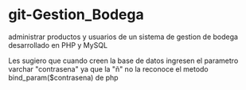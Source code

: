 # git-Gestion_Bodega
administrar productos y usuarios de un sistema de gestion de bodega desarrollado en PHP y MySQL

Les sugiero que cuando creen la base de datos ingresen el parametro varchar "contrasena" ya que la "ñ" no la reconoce el metodo 
bind_param($contrasena) de php
